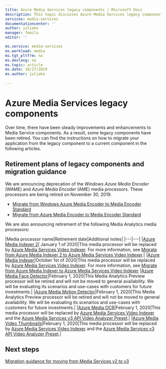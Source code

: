 ```yaml
---
title: Azure Media Services legacy components | Microsoft Docs
description: This topic discusses Azure Media Services legacy components.
services: media-services
documentationcenter: ''
author: juliako
manager: femila
editor: ''

ms.service: media-services
ms.workload: media
ms.tgt_pltfrm: na
ms.devlang: na
ms.topic: article
ms.date: 10/27/2019
ms.author: juliako
 
---
```

# Azure Media Services legacy components

Over time, there have been steady improvements and enhancements to Media Service components. As a result, some legacy components have been retired. You can find the instructions on how to migrate your application from the legacy component to a current component in the following articles.

## Retirement plans of legacy components and migration guidance

We are announcing deprecation of the *Windows Azure Media Encoder* (WAME) and *Azure Media Encoder* (AME) media processors. These processors are being retired on November 30, 2019.

* [Migrate from Windows Azure Media Encoder to Media Encoder Standard](migrate-windows-azure-media-encoder.md)
* [Migrate from Azure Media Encoder to Media Encoder Standard](migrate-azure-media-encoder.md)

We are also announcing retirement of the following Media Analytics media processors: 

|Media processor name|Retirement date|Additional notes|
|---|---|
|[Azure Media Indexer 2](media-services-process-content-with-indexer2.md)| January 1 of 2020|This media processor will be replaced by [Azure Media Services Video Indexer](https://docs.microsoft.com/azure/media-services/video-indexer/). For more information, see [Migrate from Azure Media Indexer 2 to Azure Media Services Video Indexer](migrate-indexer-v1-v2.md).|
|[Azure Media Indexer](media-services-index-content.md)|October 1st of 2020|This media processor will be replaced by [Azure Media Services Video Indexer](https://docs.microsoft.com/azure/media-services/video-indexer/). For more information, see [Migrate from Azure Media Indexer to Azure Media Services Video Indexer](migrate-indexer-v1-v2.md)
|[Azure Media Face Detector](media-services-face-and-emotion-detection.md)|February 1, 2020|This Media Analytics Preview processor  will be retired and will not be moved to general availability. We will be evaluating its scenarios and use-cases with customers for future investments.|
|[Azure Media Motion Detector](media-services-motion-detection.md)|February 1, 2020|This Media Analytics Preview processor  will be retired and will not be moved to general availability. We will be evaluating its scenarios and use-cases with customers for future investments.|
|[Azure Media OCR](media-services-video-optical-character-recognition.md)|February 1, 2020|This media processor will be replaced by [Azure Media Services Video Indexer](https://docs.microsoft.com/azure/media-services/video-indexer/) and the [Azure Media Services v3 API Video Analyzer Preset](../latest/analyzing-video-audio-files-concept.md).|
|[Azure Media Video Thumbnails](media-services-video-summarization.md)|February 1, 2020|This media processor will be replaced by [Azure Media Services Video Indexer](https://docs.microsoft.com/azure/media-services/video-indexer/) and the [Azure Media Services v3 API Video Analyzer Preset](../latest/analyzing-video-audio-files-concept.md).|

## Next steps

[Migration guidance for moving from Media Services v2 to v3](../latest/migrate-from-v2-to-v3.md)
